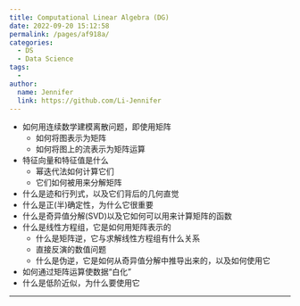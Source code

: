 ```yaml
---
title: Computational Linear Algebra (DG)
date: 2022-09-20 15:12:58
permalink: /pages/af918a/
categories:
  - DS
  - Data Science
tags:
  - 
author: 
  name: Jennifer
  link: https://github.com/Li-Jennifer
---
```

- 如何用连续数学建模离散问题，即使用矩阵
	- 如何将图表示为矩阵
	- 如何将图上的流表示为矩阵运算
- 特征向量和特征值是什么
	- 幂迭代法如何计算它们
	- 它们如何被用来分解矩阵
- 什么是迹和行列式，以及它们背后的几何直觉
- 什么是正(半)确定性，为什么它很重要
- 什么是奇异值分解(SVD)以及它如何可以用来计算矩阵的函数
- 什么是线性方程组，它是如何用矩阵表示的
	- 什么是矩阵逆，它与求解线性方程组有什么关系
	- 直接反演的数值问题
	- 什么是伪逆，它是如何从奇异值分解中推导出来的，以及如何使用它
- 如何通过矩阵运算使数据“白化”
- 什么是低阶近似，为什么要使用它
---
